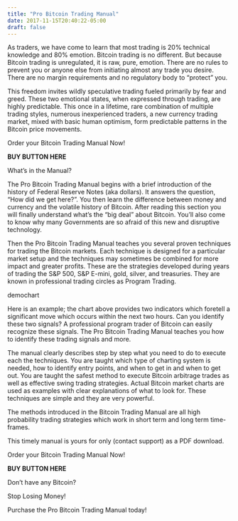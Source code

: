 ```yaml
---
title: "Pro Bitcoin Trading Manual"
date: 2017-11-15T20:40:22-05:00
draft: false
---
```


As traders, we have come to learn that most trading is 20% technical knowledge and 80% emotion. Bitcoin trading is no different. But because Bitcoin trading is unregulated, it is raw, pure, emotion. There are no rules to prevent you or anyone else from initiating almost any trade you desire. There are no margin requirements and no regulatory body to “protect” you.

This freedom invites wildly speculative trading fueled primarily by fear and greed. These two emotional states, when expressed through trading, are highly predictable. This once in a lifetime, rare combination of multiple trading styles, numerous inexperienced traders, a new currency trading market, mixed with basic human optimism, form predictable patterns in the Bitcoin price movements.

Order your Bitcoin Trading Manual Now!

**BUY BUTTON HERE**

What’s in the Manual?

The Pro Bitcoin Trading Manual begins with a brief introduction of the history of Federal Reserve Notes (aka dollars). It answers the question, “How did we get here?”. You then learn the difference between money and currency and the volatile history of Bitcoin. After reading this section you will finally understand what’s the “big deal” about Bitcoin. You’ll also come to know why many Governments are so afraid of this new and disruptive technology.

Then the Pro Bitcoin Trading Manual teaches you several proven techniques for trading the Bitcoin markets. Each technique is designed for a particular market setup and the techniques may sometimes be combined for more impact and greater profits. These are the strategies developed during years of trading the S&P 500, S&P E-mini, gold, silver, and treasuries. They are known in professional trading circles as Program Trading.

demochart

Here is an example; the chart above provides two indicators which foretell a significant move which occurs within the next two hours. Can you identify these two signals? A professional program trader of Bitcoin can easily recognize these signals. The Pro Bitcoin Trading Manual teaches you how to identify these trading signals and more.

The manual clearly describes step by step what you need to do to execute each the techniques. You are taught which type of charting system is needed, how to identify entry points, and when to get in and when to get out. You are taught the safest method to execute Bitcoin arbitrage trades as well as effective swing trading strategies. Actual Bitcoin market charts are used as examples with clear explanations of what to look for. These techniques are simple and they are very powerful.

The methods introduced in the Bitcoin Trading Manual are all high probability trading strategies which work in short term and long term time-frames.

This timely manual is yours for only (contact support) as a PDF download.

Order your Bitcoin Trading Manual Now!

**BUY BUTTON HERE**

Don’t have any Bitcoin?

Stop Losing Money!

Purchase the Pro Bitcoin Trading Manual today!
